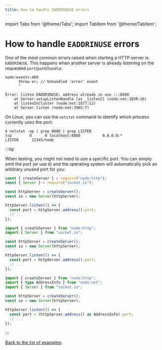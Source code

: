```yaml
---
title: How to handle EADDRINUSE errors
---
```


import Tabs from '@theme/Tabs';
import TabItem from '@theme/TabItem';

# How to handle `EADDRINUSE` errors

One of the most common errors raised when starting a HTTP server is `EADDRINUSE`. This happens when another server is already listening on the requested `port`/`path`/`handle`:

```
node:events:489
      throw er; // Unhandled 'error' event
      ^

Error: listen EADDRINUSE: address already in use :::8080
    at Server.setupListenHandle [as _listen2] (node:net:1829:16)
    at listenInCluster (node:net:1877:12)
    at Server.listen (node:net:1965:7)
```

On Linux, you can use the `netstat` command to identify which process currently uses the port:

```
$ netstat -ap | grep 8080 | grep LISTEN
tcp        0      0 localhost:8080          0.0.0.0:*               LISTEN      12345/node
```

:::tip

When testing, you might not need to use a specific port. You can simply omit the port (or use `0`) and the operating system will automatically pick an arbitrary unused port for you:

<Tabs groupId="lang">
  <TabItem value="cjs" label="CommonJS" default>

```ts
const { createServer } = require("node:http");
const { Server } = require("socket.io");

const httpServer = createServer();
const io = new Server(httpServer);

httpServer.listen(() => {
  const port = httpServer.address().port;
  // ...
});
```

  </TabItem>
  <TabItem value="mjs" label="ES modules">

```js
import { createServer } from "node:http";
import { Server } from "socket.io";

const httpServer = createServer();
const io = new Server(httpServer);

httpServer.listen(() => {
  const port = httpServer.address().port;
  // ...
});
```

  </TabItem>
  <TabItem value="ts" label="TypeScript">

```ts
import { createServer } from "node:http";
import { type AddressInfo } from "node:net";
import { Server } from "socket.io";

const httpServer = createServer();
const io = new Server(httpServer);

httpServer.listen(() => {
  const port = (httpServer.address() as AddressInfo).port;
  // ...
});
```

  </TabItem>
</Tabs>

:::

[Back to the list of examples](/get-started/)
